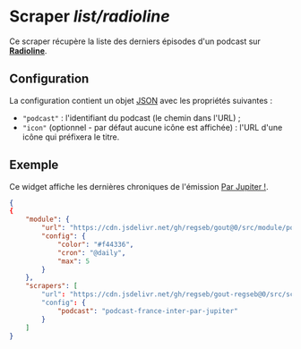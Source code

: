 # Scraper _list/radioline_

Ce scraper récupère la liste des derniers épisodes d'un podcast sur
[**Radioline**](https://fr-fr.radioline.co/).

## Configuration

La configuration contient un objet
[JSON](https://www.json.org/json-fr.html "JavaScript Object Notation") avec les
propriétés suivantes :

- `"podcast"` : l'identifiant du podcast (le chemin dans l'URL) ;
- `"icon"` (optionnel - par défaut aucune icône est affichée) : l'URL d'une
  icône qui préfixera le titre.

## Exemple

Ce widget affiche les dernières chroniques de l'émission [Par
Jupiter !](https://fr-fr.radioline.co/podcast-france-inter-par-jupiter).

```JSON
{
{
    "module": {
        "url": "https://cdn.jsdelivr.net/gh/regseb/gout@0/src/module/podcast/podcast.js",
        "config": {
            "color": "#f44336",
            "cron": "@daily",
            "max": 5
        }
    },
    "scrapers": [
        "url": "https://cdn.jsdelivr.net/gh/regseb/gout-regseb@0/src/scraper/list/radioline/radioline.js",
        "config": {
            "podcast": "podcast-france-inter-par-jupiter"
        }
    ]
}
```
